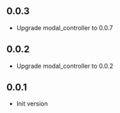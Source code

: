 ## 0.0.3

- Upgrade modal_controller to 0.0.7

## 0.0.2

- Upgrade modal_controller to 0.0.2

## 0.0.1

- Init version